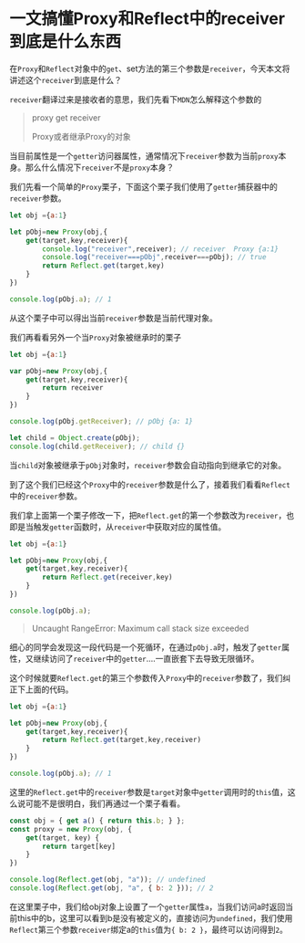# 一文搞懂Proxy和Reflect中的receiver到底是什么东西

在`Proxy`和`Reflect`对象中的`get`、set方法的第三个参数是`receiver`，今天本文将讲述这个`receiver`到底是什么？

`receiver`翻译过来是接收者的意思，我们先看下`MDN`怎么解释这个参数的

> proxy get receiver
>
> Proxy或者继承Proxy的对象

当目前属性是一个`getter`访问器属性，通常情况下`receiver`参数为当前`proxy`本身。那么什么情况下`receiver`不是`proxy`本身？

我们先看一个简单的`Proxy`栗子，下面这个栗子我们使用了`getter`捕获器中的`receiver`参数。

```javascript
let obj ={a:1}

let pObj=new Proxy(obj,{
    get(target,key,receiver){
        console.log("receiver",receiver); // receiver  Proxy {a:1}
        console.log("receiver===pObj",receiver===pObj); // true
        return Reflect.get(target,key)
    }
})

console.log(pObj.a); // 1
```

从这个栗子中可以得出当前`receiver`参数是当前代理对象。

我们再看看另外一个当`Proxy`对象被继承时的栗子

```javascript
let obj ={a:1}

var pObj=new Proxy(obj,{
    get(target,key,receiver){
        return receiver
    }
})

console.log(pObj.getReceiver); // pObj {a: 1}

let child = Object.create(pObj);
console.log(child.getReceiver); // child {}
```

当`child`对象被继承于`pObj`对象时，`receiver`参数会自动指向到继承它的对象。

到了这个我们已经这个`Proxy`中的`receiver`参数是什么了，接着我们看看`Reflect`中的`receiver`参数。

我们拿上面第一个栗子修改一下，把`Reflect.get`的第一个参数改为`receiver`，也即是当触发`getter`函数时，从`receiver`中获取对应的属性值。

```javascript
let obj ={a:1}

let pObj=new Proxy(obj,{
    get(target,key,receiver){
        return Reflect.get(receiver,key)
    }
})

console.log(pObj.a);
```

> Uncaught RangeError: Maximum call stack size exceeded

细心的同学会发现这一段代码是一个死循环，在通过`pObj.a`时，触发了`getter`属性，又继续访问了`receiver`中的`getter`....一直嵌套下去导致无限循环。

这个时候就要`Reflect.get`的第三个参数传入`Proxy`中的`receiver`参数了，我们纠正下上面的代码。

```javascript
let obj ={a:1}

let pObj=new Proxy(obj,{
    get(target,key,receiver){
        return Reflect.get(target,key,receiver)
    }
})

console.log(pObj.a); // 1
```

这里的`Reflect.get`中的`receiver`参数是`target`对象中`getter`调用时的`this`值，这么说可能不是很明白，我们再通过一个栗子看看。

```javascript
const obj = { get a() { return this.b; } };
const proxy = new Proxy(obj, {
    get(target, key) {
        return target[key]
    }
})

console.log(Reflect.get(obj, "a")); // undefined
console.log(Reflect.get(obj, "a", { b: 2 })); // 2
```

在这里栗子中，我们给obj对象上设置了一个`getter`属性`a`，当我们访问a时返回当前this中的b，这里可以看到b是没有被定义的，直接访问为`undefined`，我们使用`Reflect`第三个参数`receiver`绑定a的`this`值为`{ b: 2 }`，最终可以访问得到`2`。
